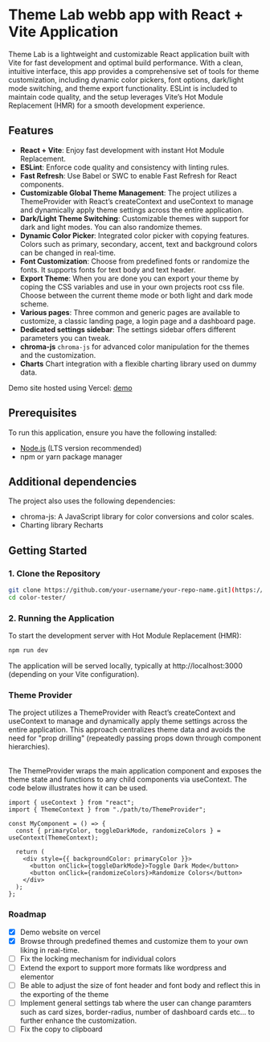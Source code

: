 # Theme Lab webb app with React + Vite Application

Theme Lab is a lightweight and customizable React application built with Vite for fast development and optimal build performance. With a clean, intuitive interface, this app provides a comprehensive set of tools for theme customization, including dynamic color pickers, font options, dark/light mode switching, and theme export functionality. ESLint is included to maintain code quality, and the setup leverages Vite’s Hot Module Replacement (HMR) for a smooth development experience.

## Features

- **React + Vite**: Enjoy fast development with instant Hot Module Replacement.
- **ESLint**: Enforce code quality and consistency with linting rules.
- **Fast Refresh**: Use Babel or SWC to enable Fast Refresh for React components.
- **Customizable Global Theme Management**: The project utilizes a ThemeProvider with React’s createContext and useContext to manage and dynamically apply theme settings across the entire application.
- **Dark/Light Theme Switching**: Customizable themes with support for dark and light modes. You can also randomize themes.
- **Dynamic Color Picker**: Integrated color picker with copying features. Colors such as primary, secondary, accent, text and background colors can be changed in real-time.
- **Font Customization**: Choose from predefined fonts or randomize the fonts. It supports fonts for text body and text header.
- **Export Theme**: When you are done you can export your theme by coping the CSS variables and use in your own projects root css file. Choose between the current theme mode or both light and dark mode scheme.
- **Various pages**: Three common and generic pages are available to customize, a classic landing page, a login page and a dashboard page.
- **Dedicated settings sidebar**: The settings sidebar offers different parameters you can tweak.
- **chroma-js** `chroma-js` for advanced color manipulation for the themes and the customization.
- **Charts** Chart integration with a flexible charting library used on dummy data.


Demo site hosted using Vercel: [demo](https://react-color-tester.vercel.app/)

## Prerequisites

To run this application, ensure you have the following installed:

- [Node.js](https://nodejs.org/en/download/) (LTS version recommended)
- npm or yarn package manager

## Additional dependencies
The project also uses the following dependencies:

- chroma-js: A JavaScript library for color conversions and color scales.
- Charting library Recharts


## Getting Started

### 1. Clone the Repository

```bash
git clone https://github.com/your-username/your-repo-name.git](https://github.com/Hashtagsmile/react-color-tester.git
cd color-tester/
```

### 2. Running the Application
To start the development server with Hot Module Replacement (HMR):
```bash
npm run dev
```
The application will be served locally, typically at http://localhost:3000 (depending on your Vite configuration).


### Theme Provider
The project utilizes a ThemeProvider with React’s createContext and useContext to manage and dynamically apply theme settings across the entire application.
This approach centralizes theme data and avoids the need for "prop drilling" (repeatedly passing props down through component hierarchies).

<br>
The ThemeProvider wraps the main application component and exposes the theme state and functions to any child components via useContext.
The code below illustrates how it can be used.

```
import { useContext } from "react";
import { ThemeContext } from "./path/to/ThemeProvider";

const MyComponent = () => {
  const { primaryColor, toggleDarkMode, randomizeColors } = useContext(ThemeContext);

  return (
    <div style={{ backgroundColor: primaryColor }}>
      <button onClick={toggleDarkMode}>Toggle Dark Mode</button>
      <button onClick={randomizeColors}>Randomize Colors</button>
    </div>
  );
};
```

### Roadmap
- [x] Demo website on vercel
- [x] Browse through predefined themes and customize them to your own liking in real-time.
- [ ] Fix the locking mechanism for individual colors
- [ ] Extend the export to support more formats like wordpress and elementor
- [ ] Be able to adjust the size of font header and font body and reflect this in the exporting of the theme
- [ ] Implement general settings tab where the user can change paramters such as card sizes, border-radius, number of dashboard cards etc... to further enhance the customization.
- [ ] Fix the copy to clipboard
